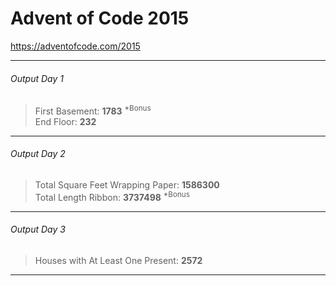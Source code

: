 # Advent of Code 2015
<https://adventofcode.com/2015>
***
###### Output Day 1
>First Basement: **1783** <sup>*Bonus</sup><br>
>End Floor: **232**
***
###### Output Day 2
>Total Square Feet Wrapping Paper: **1586300**<br>
>Total Length Ribbon: **3737498** <sup>*Bonus</sup>
***
###### Output Day 3
>Houses with At Least One Present: **2572**<br>
***
